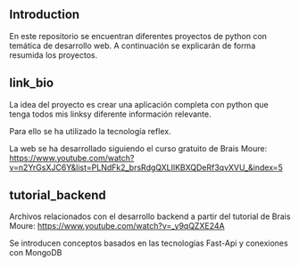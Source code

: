 ## **Introduction**

En este repositorio se encuentran diferentes proyectos de python con temática de desarrollo web.
A continuación se explicarán de forma resumida los proyectos.

## **link_bio**

La idea del proyecto es crear una aplicación completa con python que tenga 
todos mis linksy diferente información relevante.

Para ello se ha utilizado la tecnología reflex.

La web se ha desarrollado siguiendo el curso gratuito de Brais Moure:
https://www.youtube.com/watch?v=n2YrGsXJC6Y&list=PLNdFk2_brsRdgQXLIlKBXQDeRf3qvXVU_&index=5

## **tutorial_backend**

Archivos relacionados con el desarrollo backend a partir del tutorial de Brais Moure:
https://www.youtube.com/watch?v=_y9qQZXE24A

Se introducen conceptos basados en las tecnologías Fast-Api y conexiones con MongoDB